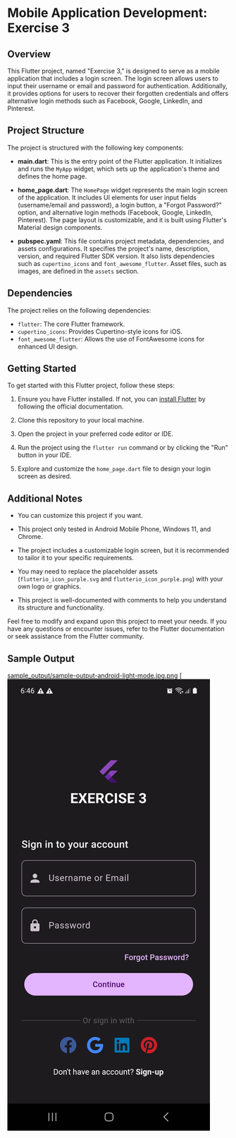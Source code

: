 # Mobile Application Development: Exercise 3

## Overview

This Flutter project, named "Exercise 3," is designed to serve as a mobile application that includes a login screen. The login screen allows users to input their username or email and password for authentication. Additionally, it provides options for users to recover their forgotten credentials and offers alternative login methods such as Facebook, Google, LinkedIn, and Pinterest.

## Project Structure

The project is structured with the following key components:

- **main.dart**: This is the entry point of the Flutter application. It initializes and runs the `MyApp` widget, which sets up the application's theme and defines the home page.

- **home_page.dart**: The `HomePage` widget represents the main login screen of the application. It includes UI elements for user input fields (username/email and password), a login button, a "Forgot Password?" option, and alternative login methods (Facebook, Google, LinkedIn, Pinterest). The page layout is customizable, and it is built using Flutter's Material design components.

- **pubspec.yaml**: This file contains project metadata, dependencies, and assets configurations. It specifies the project's name, description, version, and required Flutter SDK version. It also lists dependencies such as `cupertino_icons` and `font_awesome_flutter`. Asset files, such as images, are defined in the `assets` section.

## Dependencies

The project relies on the following dependencies:

- `flutter`: The core Flutter framework.
- `cupertino_icons`: Provides Cupertino-style icons for iOS.
- `font_awesome_flutter`: Allows the use of FontAwesome icons for enhanced UI design.

## Getting Started

To get started with this Flutter project, follow these steps:

1. Ensure you have Flutter installed. If not, you can [install Flutter](https://flutter.dev/docs/get-started/install) by following the official documentation.

2. Clone this repository to your local machine.

3. Open the project in your preferred code editor or IDE.

4. Run the project using the `flutter run` command or by clicking the "Run" button in your IDE.

5. Explore and customize the `home_page.dart` file to design your login screen as desired.

## Additional Notes

- You can customize this project if you want.

- This project only tested in Android Mobile Phone, Windows 11, and Chrome.

- The project includes a customizable login screen, but it is recommended to tailor it to your specific requirements.

- You may need to replace the placeholder assets (`flutterio_icon_purple.svg` and `flutterio_icon_purple.png`) with your own logo or graphics.

- This project is well-documented with comments to help you understand its structure and functionality.

Feel free to modify and expand upon this project to meet your needs. If you have any questions or encounter issues, refer to the Flutter documentation or seek assistance from the Flutter community.

## Sample Output

[sample_output/sample-output-android-light-mode.jpg.png](https://raw.githubusercontent.com/poralcode/exercise_3/main/sample_output/sample-output-android-light-mode.jpg)
[![Image Description](https://raw.githubusercontent.com/poralcode/exercise_3/main/sample_output/sample-output-android-drak-mode.jpg)

